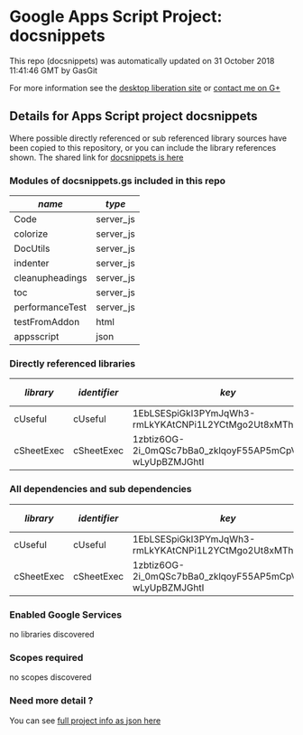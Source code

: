 # Google Apps Script Project: docsnippets
This repo (docsnippets) was automatically updated on 31 October 2018 11:41:46 GMT by GasGit

For more information see the [desktop liberation site](https://ramblings.mcpher.com/drive-sdk-and-github/getting-your-apps-scripts-to-github/ "desktop liberation") or [contact me on G+](https://plus.google.com/+BruceMcpherson "Bruce McPherson - GDE")
## Details for Apps Script project docsnippets
Where possible directly referenced or sub referenced library sources have been copied to this repository, or you can include the library references shown. 
The shared link for [docsnippets is here](https://script.google.com/d/1Cwfypx3SYTb52ggU_eImyek4JR2eltWb892UZtgRiGkLc-cRBryuTNoE/edit?usp=sharing "open in the GAS IDE")

### Modules of docsnippets.gs included in this repo
*name*|*type*
--- | --- 
Code| server_js
colorize| server_js
DocUtils| server_js
indenter| server_js
cleanupheadings| server_js
toc| server_js
performanceTest| server_js
testFromAddon| html
appsscript| json
### Directly referenced libraries
*library*|*identifier*|*key*|*version*|*dev mode*|*source*|
--- | --- | --- | --- | --- | --- 
cUseful| cUseful|1EbLSESpiGkI3PYmJqWh3-rmLkYKAtCNPi1L2YCtMgo2Ut8xMThfJ41Ex|27|no|[here](libraries/cUseful "library source")
cSheetExec| cSheetExec|1zbtiz6OG-2i_0mQSc7bBa0_zklqoyF55AP5mCpVj4t-wLyUpBZMJGhtI|1|no|[here](libraries/cSheetExec "library source")
### All dependencies and sub dependencies
*library*|*identifier*|*key*|*version*|*dev mode*|*source*|
--- | --- | --- | --- | --- | --- 
cUseful| cUseful|1EbLSESpiGkI3PYmJqWh3-rmLkYKAtCNPi1L2YCtMgo2Ut8xMThfJ41Ex|27|no|[here](libraries/cUseful "library source")
cSheetExec| cSheetExec|1zbtiz6OG-2i_0mQSc7bBa0_zklqoyF55AP5mCpVj4t-wLyUpBZMJGhtI|1|no|[here](libraries/cSheetExec "library source")
### Enabled Google Services
no libraries discovered
### Scopes required
no scopes discovered
### Need more detail ?
You can see [full project info as json here](info.json)
